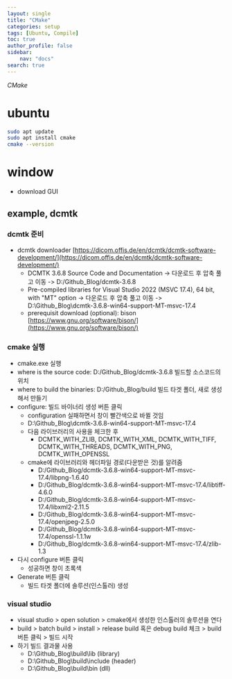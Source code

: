 ```yaml
---
layout: single
title: "CMake"
categories: setup
tags: [Ubuntu, Compile]
toc: true
author_profile: false
sidebar:
    nav: "docs"
search: true
---
```

*CMake*


# ubuntu

```bash
sudo apt update
sudo apt install cmake
cmake --version
```

# window

- download GUI

## example, dcmtk

### dcmtk 준비
- dcmtk downloader [https://dicom.offis.de/en/dcmtk/dcmtk-software-development/](https://dicom.offis.de/en/dcmtk/dcmtk-software-development/)
    - DCMTK 3.6.8 Source Code and Documentation -> 다운로드 후 압축 풀고 이동 -> D:/Github_Blog/dcmtk-3.6.8
    - Pre-compiled libraries for Visual Studio 2022 (MSVC 17.4), 64 bit, with "MT" option -> 다운로드 후 압축 풀고 이동 -> D:\Github_Blog\dcmtk-3.6.8-win64-support-MT-msvc-17.4
    - prerequisit download (optional): bison [https://www.gnu.org/software/bison/](https://www.gnu.org/software/bison/)
        

### cmake 실행
- cmake.exe 실행
- where is the source code: D:/Github_Blog/dcmtk-3.6.8 빌드할 소스코드의 위치
- where to build the binaries: D:/Github_Blog/build 빌드 타겟 폴더, 새로 생성해서 만들기
- configure: 빌드 바이너리 생성 버튼 클릭
    - configuration 실패하면서 창이 빨간색으로 바뀔 것임
    - D:\Github_Blog\dcmtk-3.6.8-win64-support-MT-msvc-17.4
    - 다음 라이브러리의 사용을 체크한 후
        - DCMTK_WITH_ZLIB, DCMTK_WITH_XML, DCMTK_WITH_TIFF, DCMTK_WITH_THREADS, DCMTK_WITH_PNG, DCMTK_WITH_OPENSSL
    - cmake에 라이브러리와 헤더파일 경로(다운받은 것)를 알려줌
        - D:/Github_Blog/dcmtk-3.6.8-win64-support-MT-msvc-17.4/libpng-1.6.40
        - D:/Github_Blog/dcmtk-3.6.8-win64-support-MT-msvc-17.4/libtiff-4.6.0
        - D:/Github_Blog/dcmtk-3.6.8-win64-support-MT-msvc-17.4/libxml2-2.11.5
        - D:/Github_Blog/dcmtk-3.6.8-win64-support-MT-msvc-17.4/openjpeg-2.5.0
        - D:/Github_Blog/dcmtk-3.6.8-win64-support-MT-msvc-17.4/openssl-1.1.1w
        - D:/Github_Blog/dcmtk-3.6.8-win64-support-MT-msvc-17.4/zlib-1.3
- 다시 configure 버튼 클릭
    - 성공하면 창이 초록색
- Generate 버튼 클릭
    - 빌드 타겟 폴더에 솔루션(인스톨러) 생성


### visual studio
- visual studio > open solution > cmake에서 생성한 인스톨러의 솔루션을 연다
- build > batch build > install > release build 혹은 debug build 체크 > build 버튼 클릭 > 빌드 시작
- 하기 빌드 결과물 사용
    - D:\Github_Blog\build\lib (library)
    - D:\Github_Blog\build\include (header)
    - D:\Github_Blog\build\bin (dll)